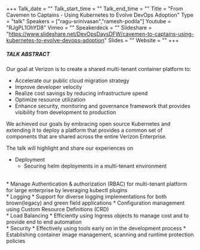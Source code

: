 +++
Talk_date = ""
Talk_start_time = ""
Talk_end_time = ""
Title = "From Cavemen to Captains - Using Kubernetes to Evolve DevOps Adoption"
Type = "talk"
Speakers = ["ragu-srinivasan","ramesh-podila"]
Youtube = "RJgPL1OhYD8"
Vimeo = ""
Speakerdeck = ""
Slideshare = "https://www.slideshare.net/DevOpsDaysDFW/cavemen-to-captains-using-kubernetes-to-evolve-devops-adoption"
Slides = ""
Website = ""
+++

##### TALK ABSTRACT

Our goal at Verizon is to create a shared multi-tenant container platform to:

* Accelerate our public cloud migration strategy
* Improve developer velocity
* Realize cost savings by reducing infrastructure spend
* Optimize resource utilization
* Enhance security, monitoring and governance framework that provides visibility from development to production

We achieved our goals by embracing open source Kubernetes and extending it to deploy a platform that provides a common set of components that are shared across the entire Verizon Enterprise.

The talk will highlight and share our experiences on

* Deployment
  * Securing helm deployments in a multi-tenant environment
<br>  
* Manage Authentication & authorization (RBAC) for multi-tenant platform for large enterprise by leveraging kubectl plugins
<br>  
* Logging
  * Support for diverse logging implementations for both brown(legacy) and green field applications
  * Configuration management using Custom Resource Definitions (CRD)
<br>  
* Load Balancing
  * Efficiently using Ingress objects to manage cost and to provide end to end automation
<br>  
* Security
  * Effectively using tools early on in the development process
  * Establishing container image management, scanning and runtime protection policies
